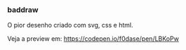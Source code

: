 ### baddraw
O pior desenho criado com svg, css e html.

Veja a preview em:
https://codepen.io/f0dase/pen/LBKoPw
